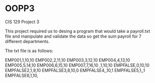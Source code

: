 # OOPP3
CIS  129 Project 3

This project required us to desing a program that would take a payroll.txt file and manipulate and validate the data so get the
sum payroll for 7 different departments. 

The txt file is as follows:

EMP001,1,10,10
EMP002,2,11,10
EMP003,3,12,10
EMP004,4,13,10
EMP005,5,14,10
EMP006,6,15,10
EMP007,7,16,10
,1,10,10
EMPFALSE,0,10,10
EMPFALSE2,1,9,10
EMPFALSE3,8,10,0
EMPFALSE4,,10,1
EMPFALSE5,1,,1
EMPFALSE6,1,10,
